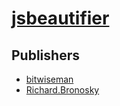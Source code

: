 # [jsbeautifier](https://pypi.org/project/jsbeautifier)



## Publishers
- [bitwiseman](https://pypi.org/user/bitwiseman)
- [Richard.Bronosky](https://pypi.org/user/Richard.Bronosky)

